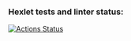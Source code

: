 ### Hexlet tests and linter status:
[![Actions Status](https://github.com/tastychef/python-project-49/actions/workflows/hexlet-check.yml/badge.svg)](https://github.com/tastychef/python-project-49/actions)